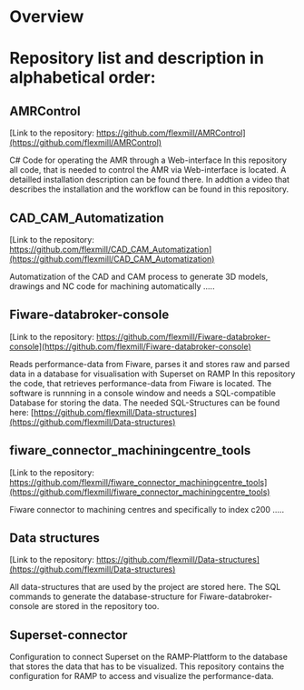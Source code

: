 # Overview
# Repository list and description in alphabetical order:

## AMRControl
[Link to the repository: https://github.com/flexmill/AMRControl](https://github.com/flexmill/AMRControl)

C# Code for operating the AMR through a Web-interface
In this repository all code, that is needed to control the AMR via Web-interface is located.
A detailled installation description can be found there.
In addtion a video that describes the installation and the workflow can be found in this repository.

## CAD_CAM_Automatization
[Link to the repository: https://github.com/flexmill/CAD_CAM_Automatization](https://github.com/flexmill/CAD_CAM_Automatization)

Automatization of the CAD and CAM process to generate 3D models, drawings and NC code for machining automatically
.....

## Fiware-databroker-console
[Link to the repository: https://github.com/flexmill/Fiware-databroker-console](https://github.com/flexmill/Fiware-databroker-console)

Reads performance-data from Fiware, parses it and stores raw and parsed data in a database for visualisation with Superset on RAMP
In this repository the code, that retrieves performance-data from Fiware is located.
The software is runnning in a console window and needs a SQL-compatible Database for storing the data.
The needed SQL-Structures can be found here: [https://github.com/flexmill/Data-structures](https://github.com/flexmill/Data-structures)

## fiware_connector_machiningcentre_tools
[Link to the repository: https://github.com/flexmill/fiware_connector_machiningcentre_tools](https://github.com/flexmill/fiware_connector_machiningcentre_tools)

Fiware connector to machining centres and specifically to index c200
.....

## Data structures
[Link to the repository: https://github.com/flexmill/Data-structures](https://github.com/flexmill/Data-structures)

All data-structures that are used by the project are stored here.
The SQL commands to generate the database-structure for Fiware-databroker-console are stored in the repository too.

## Superset-connector
Configuration to connect Superset on the RAMP-Plattform to the database that stores the data that has to be visualized.
This repository contains the configuration for RAMP to access and visualize the performance-data.

